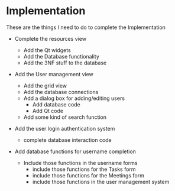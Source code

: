 # Implementation
These are the things I need to do to complete the Implementation

- Complete the resources view
    * Add the Qt widgets
    * Add the Database functionality
    * Add the 3NF stuff to the database


- Add the User management view
    * Add the grid view
    * Add the database connections
    * Add a dialog box for adding/editing users
        * Add database code
        * Add Qt code
    * Add some kind of search function


- Add the user login authentication system
    * complete database interaction code


- Add database functions for username completion
    * Include those functions in the username forms
        * include those functions for the Tasks form
        * include those functions for the Meetings form
        * include those functions in the user management system
